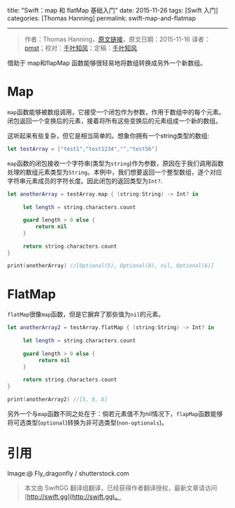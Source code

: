 title: "Swift：map 和 flatMap 基础入门"
date: 2015-11-26
tags: [Swift 入门]
categories: [Thomas Hanning]
permalink: swift-map-and-flatmap

---
> 作者：Thomas Hanning，[原文链接](http://www.thomashanning.com/swift-map-and-flatmap/)，原文日期：2015-11-16
> 译者：[pmst](http://www.jianshu.com/users/596f2ba91ce9/latest_articles)；校对：[千叶知风](http://weibo.com/xiaoxxiao)；定稿：[千叶知风](http://weibo.com/xiaoxxiao)
  







<!--此处开始正文-->

借助于 map和flapMap 函数能够很轻易地将数组转换成另外一个新数组。

<!--more-->


# Map

`map`函数能够被数组调用，它接受一个闭包作为参数，作用于数组中的每个元素。闭包返回一个变换后的元素，接着将所有这些变换后的元素组成一个新的数组。


这听起来有些复杂，但它是相当简单的。想象你拥有一个string类型的数组:

```swift
let testArray = ["test1","test1234","","test56"]
```

`map`函数的闭包接收一个字符串(类型为`string`)作为参数，原因在于我们调用函数处理的数组元素类型为`String`。本例中，我们想要返回一个整型数组，逐个对应字符串元素成员的字符长度。因此闭包的返回类型为`Int?`.

```swift
let anotherArray = testArray.map { (string:String) -> Int? in
     
     let length = string.characters.count
     
     guard length > 0 else {
         return nil
     }
 
     return string.characters.count
}
 
print(anotherArray) //[Optional(5), Optional(8), nil, Optional(6)]
```

# FlatMap

`flatMap`很像`map`函数，但是它摒弃了那些值为`nil`的元素。

```swift
let anotherArray2 = testArray.flatMap { (string:String) -> Int? in
 
     let length = string.characters.count
 
     guard length > 0 else {
          return nil
     }
 
     return string.characters.count
}
 
print(anotherArray2) //[5, 8, 6]
```

另外一个与`map`函数不同之处在于：倘若元素值不为nil情况下，`flapMap`函数能够将可选类型(`optional`)转换为非可选类型(`non-optionals`)。

# 引用

Image:@ Fly_dragonfly / shutterstock.com
> 本文由 SwiftGG 翻译组翻译，已经获得作者翻译授权，最新文章请访问 [http://swift.gg](http://swift.gg)。